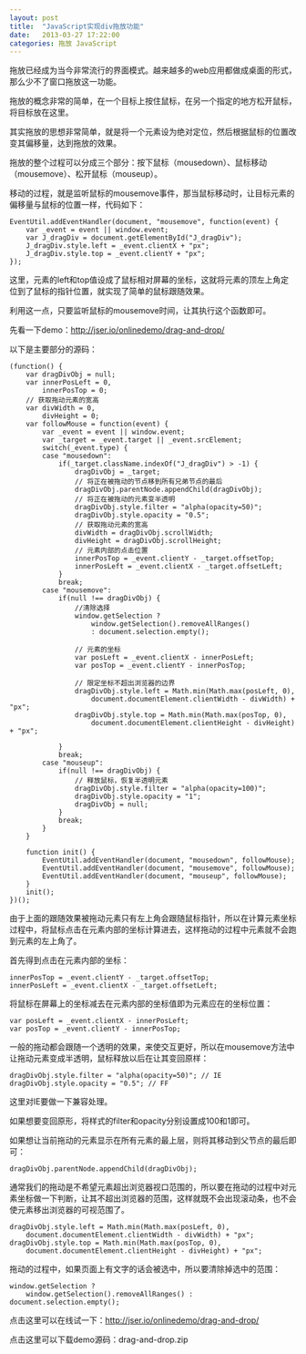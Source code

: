 ```yaml
---
layout: post
title:  "JavaScript实现div拖放功能"
date:   2013-03-27 17:22:00
categories: 拖放 JavaScript
---
```

拖放已经成为当今非常流行的界面模式。越来越多的web应用都做成桌面的形式，那么少不了窗口拖放这一功能。

拖放的概念非常的简单，在一个目标上按住鼠标，在另一个指定的地方松开鼠标，将目标放在这里。

其实拖放的思想非常简单，就是将一个元素设为绝对定位，然后根据鼠标的位置改变其偏移量，达到拖放的效果。

拖放的整个过程可以分成三个部分：按下鼠标（mousedown）、鼠标移动（mousemove）、松开鼠标（mouseup）。

移动的过程，就是监听鼠标的mousemove事件，那当鼠标移动时，让目标元素的偏移量与鼠标的位置一样，代码如下：

  
    EventUtil.addEventHandler(document, "mousemove", function(event) {  
        var _event = event || window.event;
        var J_dragDiv = document.getElementById("J_dragDiv");
        J_dragDiv.style.left = _event.clientX + "px";
        J_dragDiv.style.top = _event.clientY + "px";
    });

这里，元素的left和top值设成了鼠标相对屏幕的坐标，这就将元素的顶左上角定位到了鼠标的指针位置，就实现了简单的鼠标跟随效果。

利用这一点，只要监听鼠标的mousemove时间，让其执行这个函数即可。

先看一下demo：http://jser.io/onlinedemo/drag-and-drop/

以下是主要部分的源码：
  
    (function() {
        var dragDivObj = null;
        var innerPosLeft = 0,
            innerPosTop = 0;
        // 获取拖动元素的宽高
        var divWidth = 0,
            divHeight = 0;
        var followMouse = function(event) {
            var _event = event || window.event;
            var _target = _event.target || _event.srcElement;
            switch(_event.type) {
            case "mousedown":
                if(_target.className.indexOf("J_dragDiv") > -1) {
                    dragDivObj = _target;
                    // 将正在被拖动的节点移到所有兄弟节点的最后
                    dragDivObj.parentNode.appendChild(dragDivObj);
                    // 将正在被拖动的元素变半透明
                    dragDivObj.style.filter = "alpha(opacity=50)";
                    dragDivObj.style.opacity = "0.5";
                    // 获取拖动元素的宽高
                    divWidth = dragDivObj.scrollWidth;
                    divHeight = dragDivObj.scrollHeight;
                    // 元素内部的点击位置
                    innerPosTop = _event.clientY - _target.offsetTop;
                    innerPosLeft = _event.clientX - _target.offsetLeft;
                }
                break;
            case "mousemove":
                if(null !== dragDivObj) {
                    //清除选择
                    window.getSelection ? 
                        window.getSelection().removeAllRanges() 
                        : document.selection.empty();

                    // 元素的坐标
                    var posLeft = _event.clientX - innerPosLeft;
                    var posTop = _event.clientY - innerPosTop;

                    // 限定坐标不超出浏览器的边界
                    dragDivObj.style.left = Math.min(Math.max(posLeft, 0),
                        document.documentElement.clientWidth - divWidth) + "px";
                    dragDivObj.style.top = Math.min(Math.max(posTop, 0),
                        document.documentElement.clientHeight - divHeight) + "px";

                }
                break;
            case "mouseup":
                if(null !== dragDivObj) {
                    // 释放鼠标，恢复半透明元素
                    dragDivObj.style.filter = "alpha(opacity=100)";
                    dragDivObj.style.opacity = "1";
                    dragDivObj = null;
                }
                break;
            }
        }

        function init() {
            EventUtil.addEventHandler(document, "mousedown", followMouse);
            EventUtil.addEventHandler(document, "mousemove", followMouse);
            EventUtil.addEventHandler(document, "mouseup", followMouse);
        }
        init();
    })();
 

由于上面的跟随效果被拖动元素只有左上角会跟随鼠标指针，所以在计算元素坐标过程中，将鼠标点击在元素内部的坐标计算进去，这样拖动的过程中元素就不会跑到元素的左上角了。

首先得到点击在元素内部的坐标：

  
    innerPosTop = _event.clientY - _target.offsetTop;  
    innerPosLeft = _event.clientX - _target.offsetLeft;

将鼠标在屏幕上的坐标减去在元素内部的坐标值即为元素应在的坐标位置：
  
    var posLeft = _event.clientX - innerPosLeft;  
    var posTop = _event.clientY - innerPosTop;
 
一般的拖动都会跟随一个透明的效果，来使交互更好，所以在mousemove方法中让拖动元素变成半透明，鼠标释放以后在让其变回原样：

    dragDivObj.style.filter = "alpha(opacity=50)"; // IE  
    dragDivObj.style.opacity = "0.5"; // FF

这里对IE要做一下兼容处理。

如果想要变回原形，将样式的filter和opacity分别设置成100和1即可。

如果想让当前拖动的元素显示在所有元素的最上层，则将其移动到父节点的最后即可：

    dragDivObj.parentNode.appendChild(dragDivObj);

通常我们的拖动是不希望元素超出浏览器视口范围的，所以要在拖动的过程中对元素坐标做一下判断，让其不超出浏览器的范围，这样就既不会出现滚动条，也不会使元素移出浏览器的可视范围了。

    dragDivObj.style.left = Math.min(Math.max(posLeft, 0),  
        document.documentElement.clientWidth - divWidth) + "px";
    dragDivObj.style.top = Math.min(Math.max(posTop, 0),  
        document.documentElement.clientHeight - divHeight) + "px";

拖动的过程中，如果页面上有文字的话会被选中，所以要清除掉选中的范围：

    window.getSelection ?  
        window.getSelection().removeAllRanges() : document.selection.empty();

点击这里可以在线试一下：http://jser.io/onlinedemo/drag-and-drop/

点击这里可以下载demo源码：drag-and-drop.zip